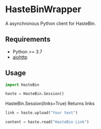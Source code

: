 HasteBinWrapper
===============

A asynchronous Python client for HasteBin.

Requirements
------------

- Python >= 3.7
- [aiohttp](https://docs.aiohttp.org/en/stable/)

Usage
-----

```python
import HasteBin

haste = HasteBin.Session()
```

HasteBin.Session(links=True)
Returns links

```python
link = haste.upload("Your text")
```

```python
content = haste.read("HasteBin Link")
```
